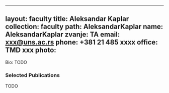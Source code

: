 
---
layout: faculty
title: Aleksandar Kaplar
collection: faculty
path: AleksandarKaplar
name: AleksandarKaplar
zvanje: TA
email: xxx@uns.ac.rs
phone: +381 21 485 xxxx
office: TMD xxx
photo: 
---

Bio: TODO

### Selected Publications

TODO
